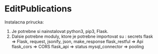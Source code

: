 # EditPublications

Instalacna prirucka:
1. Je potrebne si nainstalovat python3, pip3, Flask.
2. Dalsie potrebne moduly, ktore je potrebne importovat su :
  secrets
  flask => Flask, request, jsonify, json, make_response
  flask_restful => Api
  flask_cors => CORS
  flask_api => status
  mysql_connector => pooling
